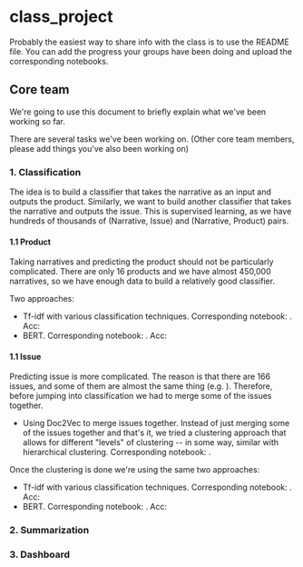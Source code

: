 # class_project

Probably the easiest way to share info with the class is to use the README file. You can add the progress your groups have been doing and upload the corresponding notebooks.

## Core team

We're going to use this document to briefly explain what we've been working so far.

There are several tasks we've been working on. (Other core team members, please add things you've also been working on) 

### 1. Classification

The idea is to build a classifier that takes the narrative as an input and outputs the product. Similarly, we want to build another classifier that takes the narrative and outputs the issue. This is supervised learning, as we have hundreds of thousands of (Narrative, Issue) and (Narrative, Product) pairs.

#### 1.1 Product

Taking narratives and predicting the product should not be particularly complicated. There are only 16 products and we have almost 450,000 narratives, so we have enough data to build a relatively good classifier.

Two approaches:

* Tf-idf with various classification techniques. Corresponding notebook: . Acc:
* BERT. Corresponding notebook: . Acc:  

#### 1.1 Issue

Predicting issue is more complicated. The reason is that there are 166 issues, and some of them are almost the same thing (e.g. ). Therefore, before jumping into classification we had to merge some of the issues together.

* Using Doc2Vec to merge issues together. Instead of just merging some of the issues together and that's it, we tried a clustering approach that allows for different "levels" of clustering -- in some way, similar with hierarchical clustering. Corresponding notebook: .

Once the clustering is done we're using the same two approaches:
* Tf-idf with various classification techniques. Corresponding notebook: . Acc:
* BERT. Corresponding notebook: . Acc:  

### 2. Summarization

### 3. Dashboard

